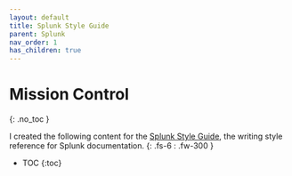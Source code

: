 ```yaml
---
layout: default
title: Splunk Style Guide
parent: Splunk
nav_order: 1
has_children: true
---
```


# Mission Control
{: .no_toc }

I created the following content for the [Splunk Style Guide](https://docs.splunk.com/Documentation/StyleGuide/current/StyleGuide/Howtouse), the writing style reference for Splunk documentation.
{: .fs-6 : .fw-300 }

- TOC
{:toc}
